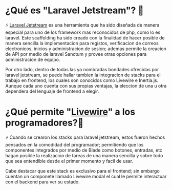 
# ¿Qué es "Laravel Jetstream"? :thinking:

:zap: [Laravel Jetstream](https://jetstream.laravel.com/2.x/introduction.html) es una herramienta que ha sido diseñada de manera especial para uno de los framework mas reconocidos de php, como lo es laravel. Este scaffolding ha sido creado con la finalidad de hacer posible de manera sencilla la implementacion para registos, verificacion de correos electronicos, inicios y administracion de sesion; ademas permite la creacion de API por medio de laravel Sanctum y provee otras opciones para administracion de equipo.

Por otro lado, dentro de todas las ya nombradas bondades ofrecidas por laravel jetstream, se puede hallar tambien la integracion de stacks para el trabajo en frontend, los cuales son conocidos como Livewire e Inertia.js. Aunque cada uno cuenta con sus propias ventajas, la eleccion de una u otra dependera del lenguaje de frontend a elegir.

# ¿Qué permite "[Livewire](https://jetstream.laravel.com/2.x/stacks/livewire.html)" a los programadores?:thinking:

:zap: Cuando se crearon los stacks para laravel jetstream, estos fueron hechos pensados en la comodidad del programador; permitiendo que los componentes integrados por medio de Blade como botones, entradas, etc hagan posible la realizacion de tareas de una manera sencilla y sobre todo que sea entendible desde el primer momento y facil de usar.

Cabe destacar que este stack es exclusivo para el frontend; sin embargo cuentan un componete llamado Livewire modal el cual le permite interactuar con el backend para ver su estado.

